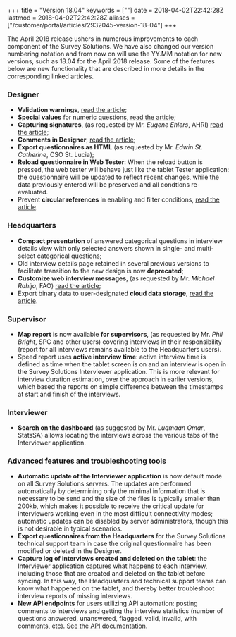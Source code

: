 +++
title = "Version 18.04"
keywords = [""]
date = 2018-04-02T22:42:28Z
lastmod = 2018-04-02T22:42:28Z
aliases = ["/customer/portal/articles/2932045-version-18-04"]
+++

The April 2018 release ushers in numerous improvements to each component
of the Survey Solutions. We have also changed our version numbering
notation and from now on will use the YY.MM notation for new versions,
such as 18.04 for the April 2018 release. Some of the features below are
new functionality that are described in more details in the
corresponding linked articles.

### Designer

-   **Validation warnings**, [read the
    article](/questionnaire-designer/validation-warnings);
-   **Special values** for numeric questions, [read the
    article](/questionnaire-designer/special-values-for-numeric-questions);
-   **Capturing signatures**, (as requested by Mr. *Eugene Ehlers*,
    AHRI) [read the
    article](http://support.mysurvey.solutions/customer/en/portal/articles/2931992);
-   **Comments in Designer**, [read the
    article](http://support.mysurvey.solutions/customer/en/portal/articles/2932008);
-   **Export questionnaires as HTML** (as requested by Mr. *Edwin St.
    Catherine*, CSO St. Lucia);
-   **Reload questionnaire in Web Tester**: When the reload button is
    pressed, the web tester will behave just like the tablet Tester
    application: the questionnaire will be updated to reflect recent
    changes, while the data previously entered will be preserved and all
    condtions re-evaluated.
-   Prevent **circular references** in enabling and filter conditions,
    [read the
    article](http://support.mysurvey.solutions/customer/en/portal/articles/2932022). 

### Headquarters

-   **Compact presentation** of answered categorical questions in
    interview details view with only selected answers shown in single-
    and multi-select categorical questions;
-   Old interview details page retained in several previous versions to
    facilitate transition to the new design is now **deprecated**;
-   **Customize web interview messages**, (as requested by Mr. *Michael
    Rahija*, FAO) [read the
    article](/headquarters/customize-web-interview-messages);
-   Export binary data to user-designated **cloud data storage**, [read
    the
    article](http://support.mysurvey.solutions/customer/en/portal/articles/2932041).

### Supervisor

-   **Map report** is now available **for supervisors**, (as requested
    by Mr. *Phil Bright*, SPC and other users) covering interviews in
    their responsibility (report for all interviews remains available to
    the Headquarters users).
-   Speed report uses **active interview time**: active interview time
    is defined as time when the tablet screen is on and an interview is
    open in the Survey Solutions Interviewer application. This is more
    relevant for interview duration estimation, over the approach in
    earlier versions, which based the reports on simple difference
    between the timestamps at start and finish of the interviews.

### Interviewer

-   **Search on the dashboard** (as suggested by Mr. *Luqmaan Omar*,
    StatsSA) allows locating the interviews across the various tabs of
    the Interviewer application.

### Advanced features and troubleshooting tools

-   **Automatic update of the Interviewer application** is now default
    mode on all Survey Solutions servers. The updates are performed
    automatically by determining only the minimal information that is
    necessary to be send and the size of the files is typically smaller
    than 200kb, which makes it possible to receive the critical update
    for interviewers working even in the most difficult connectivity
    modes; automatic updates can be disabled by server administrators,
    though this is not desirable in typical scenarios.
-   **Export questionnaires from the Headquarters** for the Survey
    Solutions technical support team in case the original questionnaire
    has been modified or deleted in the Designer.
-   **Capture log of interviews created and deleted on the tablet**: the
    Interviewer application captures what happens to each interview,
    including those that are created and deleted on the tablet before
    syncing. In this way, the Headquarters and technical support teams
    can know what happened on the tablet, and thereby better
    troubleshoot interview reports of missing interviews.
-   **New API endpoints** for users utilizing API automation: posting
    comments to interviews and getting the interview statistics (number
    of questions answered, unanswered, flagged, valid, invalid, with
    comments, etc). [See the API
    documentation](https://demo.mysurvey.solutions/apidocs/index).
